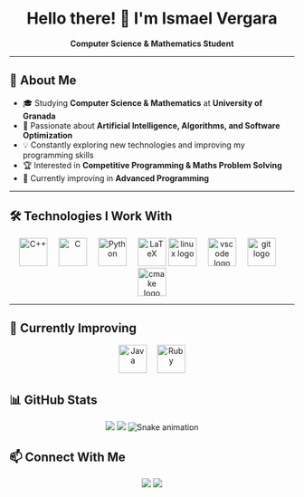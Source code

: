 <h1 align="center">Hello there! 👋 I'm Ismael Vergara</h1>  

<p align="center">
  <strong>Computer Science & Mathematics Student</strong>
</p>

---

## 🚀 About Me  
- 🎓 Studying **Computer Science & Mathematics** at **University of Granada**  
- 🤖 Passionate about **Artificial Intelligence, Algorithms, and Software Optimization**  
- 💡 Constantly exploring new technologies and improving my programming skills  
- 🏆 Interested in **Competitive Programming & Maths Problem Solving**  
- 🌱 Currently improving in **Advanced Programming** 

---

## 🛠️ Technologies I Work With  

<div align="center">
  <img src="https://cdn.jsdelivr.net/gh/devicons/devicon/icons/cplusplus/cplusplus-original.svg" height="50" alt="C++"/>
  <img width="12"/>
  <img src="https://cdn.jsdelivr.net/gh/devicons/devicon/icons/c/c-original.svg" height="50" alt="C"/>
  <img width="12"/>
  <img src="https://cdn.jsdelivr.net/gh/devicons/devicon/icons/python/python-original.svg" height="50" alt="Python"/>
  <img width="12"/>
  <img src="https://cdn.jsdelivr.net/gh/devicons/devicon/icons/latex/latex-original.svg" height="50" alt="LaTeX"/>
  <img src="https://cdn.jsdelivr.net/gh/devicons/devicon/icons/linux/linux-original.svg" height="50" alt="linux logo"  />
  <img width="12" />
  <img src="https://cdn.jsdelivr.net/gh/devicons/devicon/icons/vscode/vscode-original.svg" height="50" alt="vscode logo"  />
  <img width="12" />
  <img src="https://cdn.jsdelivr.net/gh/devicons/devicon/icons/git/git-original.svg" height="50" alt="git logo"  />
  <img width="12" />
  <img src="https://cdn.jsdelivr.net/gh/devicons/devicon/icons/cmake/cmake-original.svg" height="50" alt="cmake logo"  />
</div>

---

## 📌 Currently Improving  

<div align="center">
  <img src="https://cdn.jsdelivr.net/gh/devicons/devicon/icons/java/java-original.svg" height="50" alt="Java"/>
  <img width="10"/>
  <img src="https://cdn.jsdelivr.net/gh/devicons/devicon/icons/ruby/ruby-original.svg" height="50" alt="Ruby"/>
</div>

## 📊 GitHub Stats  

<p align="center">
  <img src="https://github-readme-stats.vercel.app/api?username=ismael-vergara&theme=dark&show_icons=true&hide_border=false&count_private=true"/>
  <img src="https://github-readme-stats.vercel.app/api/top-langs/?username=midudev&theme=dark&show_icons=true&hide_border=false&layout=compact"/>
  <img src="https://raw.githubusercontent.com/ismael-vergara/ismael-vergara/snake.svg" alt="Snake animation" />
</p>

## 📫 Connect With Me  

<p align="center">
  <a href="mailto:tuemail@gmail.com"><img src="https://img.shields.io/badge/Email-D14836?style=for-the-badge&logo=gmail&logoColor=white" /></a>
  <a href="https://linkedin.com/in/ismael-vergara-garcia"><img src="https://img.shields.io/badge/LinkedIn-%230077B5.svg?&style=for-the-badge&logo=linkedin&logoColor=white" /></a>
</p>
